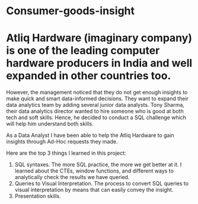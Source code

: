 # Consumer-goods-insight
# Atliq Hardware (imaginary company) is one of the leading computer hardware producers in India and well expanded in other countries too.
However, the management noticed that they do not get enough insights to make quick and smart data-informed decisions. They want to expand their data analytics team by adding several junior data analysts. Tony Sharma, their data analytics director wanted to hire someone who is good at both tech and soft skills. Hence, he decided to conduct a SQL challenge which will help him understand both skills.

As a Data Analyst I have been able to help the Atliq Hardware to gain insights through Ad-Hoc requests they made. 

Here are the top 3 things I learned in this project:
1. SQL syntaxes. The more SQL practice, the more we get better at it. I learned about the CTEs, window functions, and different ways to analytically check the results we have queried. 
2. Queries to Visual Interpretation. The process to convert SQL queries to visual interpretation by means that can easily convey the insight.
3. Presentation skills. 
